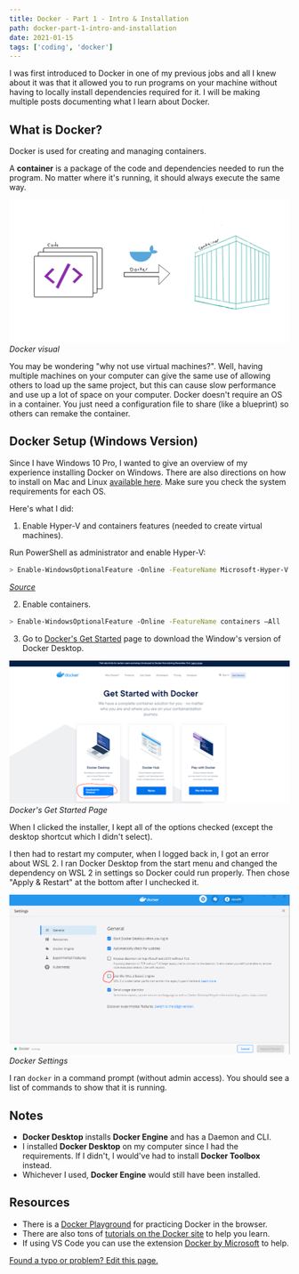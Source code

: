 ```yaml
---
title: Docker - Part 1 - Intro & Installation
path: docker-part-1-intro-and-installation
date: 2021-01-15
tags: ['coding', 'docker']
---
```


I was first introduced to Docker in one of my previous jobs and all I knew about it was that it allowed you to run programs on your machine without having to locally install dependencies required for it. I will be making multiple posts documenting what I learn about Docker.

## What is Docker?

Docker is used for creating and managing containers.

A **container** is a package of the code and dependencies needed to run the program. No matter where it's running, it should always execute the same way.

![Docker Visual](./images/2021-01-15/docker-part-1-crop.png)
_Docker visual_

You may be wondering "why not use virtual machines?". Well, having multiple machines on your computer can give the same use of allowing others to load up the same project, but this can cause slow performance and use up a lot of space on your computer. Docker doesn't require an OS in a container. You just need a configuration file to share (like a blueprint) so others can remake the container.

## Docker Setup (Windows Version)

Since I have Windows 10 Pro, I wanted to give an overview of my experience installing Docker on Windows. There are also directions on how to install on Mac and Linux [available here](https://docs.docker.com/engine/install/). Make sure you check the system requirements for each OS.

Here's what I did:

1) Enable Hyper-V and containers features (needed to create virtual machines).

Run PowerShell as administrator and enable Hyper-V:

```bash
> Enable-WindowsOptionalFeature -Online -FeatureName Microsoft-Hyper-V -All
```
_[Source](https://docs.microsoft.com/en-us/virtualization/hyper-v-on-windows/quick-start/enable-hyper-v)_

2) Enable containers.

```bash
> Enable-WindowsOptionalFeature -Online -FeatureName containers –All
```

3) Go to [Docker's Get Started](https://www.docker.com/get-started) page to download the Window's version of Docker Desktop.

![Docker's Get Started Page](./images/2021-01-15/docker-get-started.png)
_Docker's Get Started Page_

When I clicked the installer, I kept all of the options checked (except the desktop shortcut which I didn't select).

I then had to restart my computer, when I logged back in, I got an error about WSL 2. I ran Docker Desktop from the start menu and changed the dependency on WSL 2 in settings so Docker could run properly. Then chose "Apply & Restart" at the bottom after I unchecked it.

![Docker Settings](./images/2021-01-15/docker-settings.png)
_Docker Settings_

I ran `docker` in a command prompt (without admin access). You should see a list of commands to show that it is running.

## Notes

- **Docker Desktop** installs **Docker Engine** and has a Daemon and CLI.
- I installed **Docker Desktop** on my computer since I had the requirements. If I didn't, I would've had to install **Docker Toolbox** instead.
- Whichever I used, **Docker Engine** would still have been installed.

## Resources

- There is a [Docker Playground](https://labs.play-with-docker.com/) for practicing Docker in the browser.
- There are also tons of [tutorials on the Docker site](https://www.docker.com/play-with-docker) to help you learn.
- If using VS Code you can use the extension [Docker by Microsoft](https://marketplace.visualstudio.com/items?itemName=ms-azuretools.vscode-docker) to help.

[Found a typo or problem? Edit this page.](https://github.com/Dana94/website/blob/master/blog/2021-01-15-docker-part-1-intro-and-installation.md)
